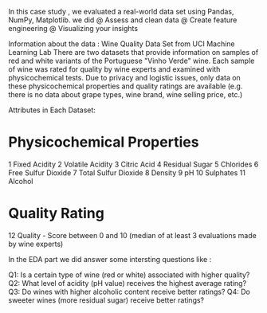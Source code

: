 In this case study , we evaluated a real-world data set using Pandas, NumPy, Matplotlib. 
we did 
        @ Assess and clean data
        @ Create feature engineering
        @ Visualizing your insights


Information about the data :
Wine Quality Data Set from UCI Machine Learning Lab
There are two datasets that provide information on samples of red and white variants of the Portuguese "Vinho Verde" wine. Each sample of wine was rated for quality by wine experts and examined with physicochemical tests.
Due to privacy and logistic issues, only data on these physicochemical properties and quality ratings are available (e.g. there is no data about grape types, wine brand, wine selling price, etc.)

Attributes in Each Dataset:
#	Physicochemical Properties
1	Fixed Acidity
2	Volatile Acidity
3	Citric Acid
4	Residual Sugar
5	Chlorides
6	Free Sulfur Dioxide
7	Total Sulfur Dioxide
8	Density
9	pH
10	Sulphates
11	Alcohol

#	Quality Rating
12	Quality - Score between 0 and 10 (median of at least 3 evaluations made by wine experts)


In the EDA part we did answer some intersting questions like :

Q1: Is a certain type of wine (red or white) associated with higher quality?
Q2: What level of acidity (pH value) receives the highest average rating?
Q3: Do wines with higher alcoholic content receive better ratings?
Q4: Do sweeter wines (more residual sugar) receive better ratings?
